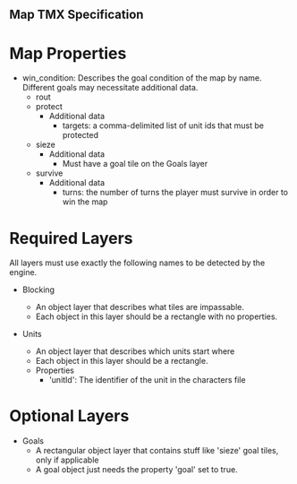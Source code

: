 Map TMX Specification
---

Map Properties
===
- win_condition: Describes the goal condition of the map by name. Different goals may necessitate additional data.
  - rout
  - protect
    - Additional data
      - targets: a comma-delimited list of unit ids that must be protected
  - sieze
    - Additional data
      - Must have a goal tile on the Goals layer
  - survive
    - Additional data
      - turns: the number of turns the player must survive in order to win the map

Required Layers
===

All layers must use exactly the following names to be detected by the engine.

- Blocking
  - An object layer that describes what tiles are impassable.
  - Each object in this layer should be a rectangle with no properties.

- Units
  - An object layer that describes which units start where
  - Each object in this layer should be a rectangle.
  - Properties
    - 'unitId': The identifier of the unit in the characters file

Optional Layers
===

- Goals
  - A rectangular object layer that contains stuff like 'sieze' goal tiles, only if applicable
  - A goal object just needs the property 'goal' set to true.
